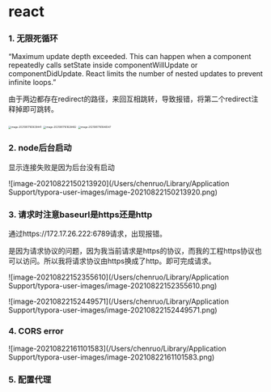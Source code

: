 # react

### 1. 无限死循环

“Maximum update depth exceeded. This can happen when a component repeatedly calls setState inside componentWillUpdate or componentDidUpdate. React limits the number of nested updates to prevent infinite loops.”

由于两边都存在redirect的路径，来回互相跳转，导致报错，将第二个redirect注释掉即可跳转。

<img src="/Users/chenruo/Library/Application Support/typora-user-images/image-20210817160639441.png" alt="image-20210817160639441" style="zoom:33%;" />

<img src="/Users/chenruo/Library/Application Support/typora-user-images/image-20210817161628482.png" alt="image-20210817161628482" style="zoom:33%;" />

<img src="/Users/chenruo/Library/Application Support/typora-user-images/image-20210817161646547.png" alt="image-20210817161646547" style="zoom:33%;" />

### 2. node后台启动

显示连接失败是因为后台没有启动

![image-20210822150213920](/Users/chenruo/Library/Application Support/typora-user-images/image-20210822150213920.png)

### 3. 请求时注意baseurl是https还是http

通过https://172.17.26.222:6789请求，出现报错。

是因为请求协议的问题，因为我当前请求是https的协议，而我的工程https协议也可以访问。所以我将请求协议由https换成了http。即可完成请求。

![image-20210822152355610](/Users/chenruo/Library/Application Support/typora-user-images/image-20210822152355610.png)

![image-20210822152449571](/Users/chenruo/Library/Application Support/typora-user-images/image-20210822152449571.png)

### 4. CORS error

![image-20210822161101583](/Users/chenruo/Library/Application Support/typora-user-images/image-20210822161101583.png)

### 5. 配置代理

 